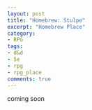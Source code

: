 ```yaml
---
layout: post
title: "Homebrew: Stulpe"
excerpt: "Homebrew Place"
category:
- RPG
tags:
- d&d
- 5e
- rpg
- rpg_place
comments: true
---
```


coming soon